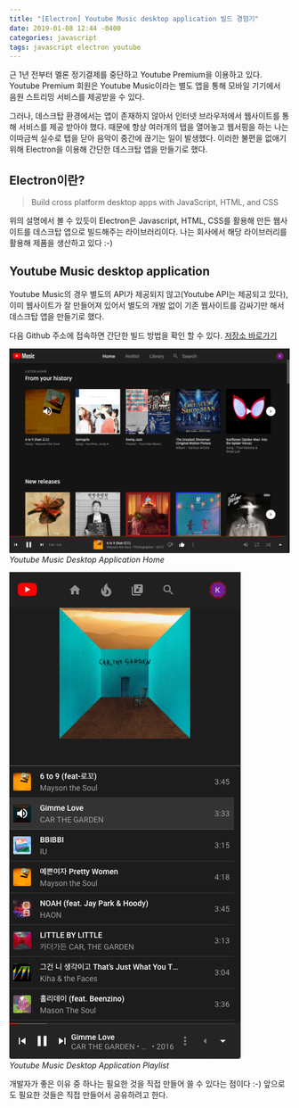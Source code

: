 ```yaml
---
title: "[Electron] Youtube Music desktop application 빌드 경험기"
date: 2019-01-08 12:44 -0400
categories: javascript
tags: javascript electron youtube
---
```


근 1년 전부터 멜론 정기결제를 중단하고 Youtube Premium을 이용하고 있다. Youtube Premium 회원은 Youtube Music이라는 별도 앱을 통해 모바일 기기에서 음원 스트리밍 서비스를 제공받을 수 있다.

그러나, 데스크탑 환경에서는 앱이 존재하지 않아서 인터넷 브라우저에서 웹사이트를 통해 서비스를 제공 받아야 했다. 때문에 항상 여러개의 탭을 열어놓고 웹서핑을 하는 나는 이따금씩 실수로 탭을 닫아 음악이 중간에 끊기는 일이 발생했다. 이러한 불편을 없애기 위해 Electron을 이용해 간단한 데스크탑 앱을 만들기로 했다.

## Electron이란?

> Build cross platform desktop apps with JavaScript, HTML, and CSS

위의 설명에서 볼 수 있듯이 Electron은 Javascript, HTML, CSS를 활용해 만든 웹사이트를 데스크탑 앱으로 빌드해주는 라이브러리이다. 나는 회사에서 해당 라이브러리를 활용해 제품을 생산하고 있다 :-)

## Youtube Music desktop application

Youtube Music의 경우 별도의 API가 제공되지 않고(Youtube API는 제공되고 있다), 이미 웹사이트가 잘 만들어져 있어서 별도의 개발 없이 기존 웹사이트를 감싸기만 해서 데스크탑 앱을 만들기로 했다.

다음 Github 주소에 접속하면 간단한 빌드 방법을 확인 할 수 있다. [저장소 바로가기][link-github]

![Youtube Music Desktop Application Home](/asserts/images/youtube-music-desktop-app-main.png)  
*Youtube Music Desktop Application Home*

![Youtube Music Desktop Application Playlist](/asserts/images/youtube-music-desktop-app-playlist.png)  
*Youtube Music Desktop Application Playlist*

개발자가 좋은 이유 중 하나는 필요한 것을 직접 만들어 쓸 수 있다는 점이다 :-)
앞으로도 필요한 것들은 직접 만들어서 공유하려고 한다.

[link-github]: https://github.com/armadillo-dev/youtube-music-app
